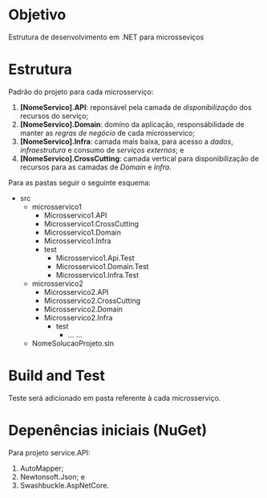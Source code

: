 # Objetivo
Estrutura de desenvolvimento em .NET para microsseviços

# Estrutura
Padrão do projeto para cada microsserviço:
1.	**[NomeServico].API**: reponsável pela camada de *disponibilização* dos recursos do serviço;
2.	**[NomeServico].Domain**: domíno da aplicação, responsábilidade de manter as *regras de negócio* de cada microsservico;
3.	**[NomeServico].Infra**: camada mais baixa, para acesso a *dados*, *infraestrutura* e consumo de *serviços externos*; e
4.	**[NomeServico].CrossCutting**: camada vertical para disponibilização de recursos para as camadas de *Domain* e *Infra*.

Para as pastas seguir o seguinte esquema:
* src
  + microsservico1
    + Microsservico1.API
    + Microsservico1.CrossCutting
    + Microsservico1.Domain
    + Microsservico1.Infra
    + test
      + Microsservico1.Api.Test
      + Microsservico1.Domain.Test
      + Microsservico1.Infra.Test
  + microsservico2
    + Microsservico2.API
    + Microsservico2.CrossCutting
    + Microsservico2.Domain
    + Microsservico2.Infra
      + test
        + ...
    ...
  + NomeSolucaoProjeto.sln

# Build and Test
Teste será adicionado em pasta referente à cada microsserviço.

# Depenências iniciais (NuGet)
Para projeto service.API:
1. AutoMapper;
2. Newtonsoft.Json; e
3. Swashbuckle.AspNetCore.